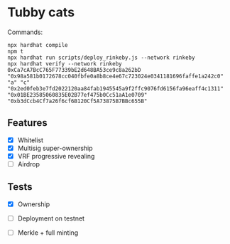 # Tubby cats

Commands:
```shell
npx hardhat compile
npm t
npx hardhat run scripts/deploy_rinkeby.js --network rinkeby
npx hardhat verify --network rinkeby 0xCa7cA7BcC765F77339bE2d648BA53ce9c8a262bD "0x98a581b0172678cc040fbfe0a8b8ce4e67c723024e0341181696faffe1a242c0" "a" "c" "0x2ed0feb3e7fd2022120aa84fab1945545a9f2ffc9076fd6156fa96eaff4c1311" "0x01BE23585060835E02B77ef475b0Cc51aA1e0709" "0xb3dCcb4Cf7a26f6cf6B120Cf5A73875B7BBc655B"
```


## Features
- [x] Whitelist
- [x] Multisig super-ownership
- [x] VRF progressive revealing
- [ ] Airdrop

## Tests
- [x] Ownership
- [ ] Deployment on testnet
- [ ] Merkle + full minting

